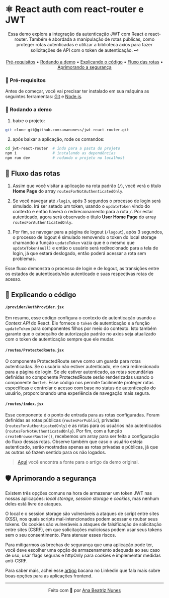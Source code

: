 # ⚛️ React auth com react-router e JWT

<p align="center">
  Essa demo explora a integração da autenticação JWT com React e 
  react-router. Também é abordada a manipulação de rotas públicas, 
  como proteger rotas autenticadas e utilizar a biblioteca axios para 
  fazer solicitações de API com o token de autenticação. 🗝️
</p>
 
<p align="center">
  <a href="#memo-pré-requisitos">Pré-requisitos</a> •
  <a href="#game_die-rodando-a-demo">Rodando a demo</a> •
  <a href="#jigsaw-explicando-o-codigo">Explicando o código</a> •
  <a href="#microscope-fluxo-das-rotas">Fluxo das rotas</a> •
  <a href="#shield-aprimorando-a-segurança">Aprimorando a segurança</a>
</p>

### :memo: Pré-requisitos 

Antes de começar, você vai precisar ter instalado em sua máquina as 
seguintes ferramentas: [Git](https://git-scm.com) e
[Node.js](https://nodejs.org/en/).

### :game_die: Rodando a demo

1. baixe o projeto:

```bash
git clone git@github.com:ananuness/jwt-react-router.git
```

2. após baixar a aplicação, rode os comandos:

```bash
cd jwt-react-router  # indo para a pasta do projeto
npm i                # instalando as dependências
npm run dev          # rodando o projeto no localhost 
```

## :microscope: Fluxo das rotas

1. Assim que você visitar a aplicação na rota padrão (`/`), você verá
o título **Home Page** do array `routesForNotAuthenticatedOnly`.

2. Se você navegar até `/login`, após 3 segundos o processo de login
será simulado. Irá ser setado um token, usando o `updateToken` vindo
do contexto e então haverá o redirecionamento para a rota `/`. Por
estar autenticado, agora será observado o título **User Home Page** do
array `routesForAuthenticatedOnly`.

3. Por fim, se navegar para a página de logout (`/logout`), após 3
segundos, o processo de logout é simulado removendo o token do local
storage chamando a função `updateToken` vazia que é o mesmo que 
`updateToken(null)` e então o usuário será redirecionado para a tela
de login, já que estará deslogado, então poderá acessar a rota sem
problemas.

Esse fluxo demonstra o processo de login e de logout, as transições
entre os estados de autenticado/não autenticado e suas respectivas
rotas de acesso.

## :jigsaw: Explicando o código

#### `/provider/AuthProvider.jsx` 

Em resumo, esse código configura o contexto de autenticação usando a 
*Context API* do React. Ele fornece o `token` de autenticação e a 
função `updateToken` para componentes filhos por meio do contexto. 
Isto também garante que o cabeçalho de autorização padrão no axios 
seja atualizado com o token de autenticação sempre que ele mudar.

#### `/routes/ProtectedRoute.jsx`

O componente ProtectedRoute serve como um guarda para rotas 
autenticadas. Se o usuário não estiver autenticado, ele será 
redirecionado para a página de login. Se ele estiver autenticado, as 
rotas secundárias definidas no componente ProtectedRoute serão 
renderizadas usando o componente `Outlet`. Esse código nos permite 
facilmente proteger rotas específicas e controlar o acesso com base no 
status de autenticação do usuário, proporcionando uma experiência de 
navegação mais segura.

#### `/routes/index.jsx`

Esse componente é o ponto de entrada para as rotas configuradas. Foram 
definidas as rotas públicas (`routesForPublic`), privadas 
(`routesForAuthenticatedOnly`) e as rotas para os usuários não 
autenticados (`routesForNotAuthenticatedOnly`). Por fim, com a função 
`createBrowserRouter()`, recebemos um array para ser feita a 
configuração do fluxo dessas rotas. Observe também que caso o usuário
esteja autenticado, serão mostradas apenas as rotas privadas e 
públicas, já que as outras só fazem sentido para os não logados.

> [Aqui](https://dev.to/sanjayttg/jwt-authentication-in-react-with-react-router-1d03?utm_source=reactdigest&utm_medium&utm_campaign=1655) 
> você encontra a fonte para o artigo da demo original.

## :shield: Aprimorando a segurança

Existem três opções comuns na hora de armazenar um token JWT nas 
nossas aplicações: *local storage*, *session storage* e *cookies*, mas 
nenhum deles está livre de ataques. 

O local e o session storage são vulneráveis ​​a ataques de script entre 
sites (XSS), nos quais scripts mal-intencionados podem acessar e 
roubar seus tokens. Os cookies são vulneráveis ​​a ataques de 
falsificação de solicitação entre sites (CSRF), em que solicitações 
maliciosas podem usar seus tokens sem o seu consentimento. Para 
atenuar esses riscos.

Para mitigarmos as brechas de segurança que uma aplicação pode ter, 
você deve escolher uma opção de armazenamento adequada ao seu caso de 
uso, usar flags seguras e httpOnly para cookies e implementar medidas 
anti-CSRF.

Para saber mais, achei esse 
[artigo](https://www.linkedin.com/advice/0/how-do-you-secure-jwt-tokens-your-front-end) 
bacana no Linkedin que fala mais sobre boas opções para as aplicações
frontend.

<hr>

<p align="center">
  Feito com 🩵 por
  <a align="center" href="https://www.linkedin.com/in/ana-beatriz-nunes/">
    Ana Beatriz Nunes
  </a>
</p>
